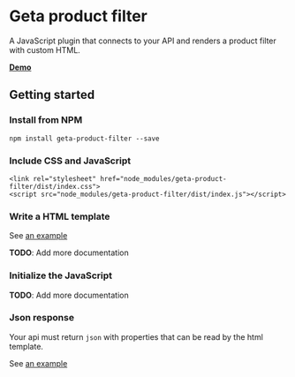 # Geta product filter

A JavaScript plugin that connects to your API and renders a product filter with custom HTML.

**[Demo](https://geta.github.io/product-filter/)**

## Getting started

### Install from NPM

    npm install geta-product-filter --save
    
### Include CSS and JavaScript

    <link rel="stylesheet" href="node_modules/geta-product-filter/dist/index.css">
    <script src="node_modules/geta-product-filter/dist/index.js"></script>

### Write a HTML template

See [an example](index.html)

**TODO**: Add more documentation

### Initialize the JavaScript

**TODO**: Add more documentation

### Json response

Your api must return `json` with properties that can be read by the html template.

See [an example](demo/full/index.json)
